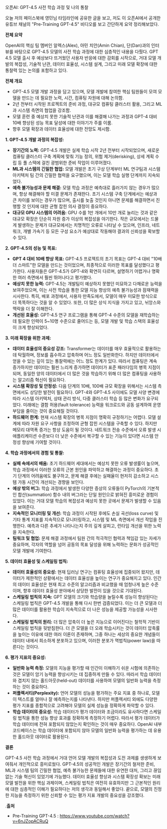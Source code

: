 오픈AI: GPT-4.5 사전 학습 과정 및 나의 통찰

오늘 저의 페이스북에 영민님 타임라인에 공유한 글을 보고, 저도 이 오픈AI에서 공개한 유튜브 채널의 "Pre-Training GPT-4.5" 비디오를 보고 간단하게 요약 정리해보았다. 

**전체 요약** 

OpenAI의 핵심 팀 멤버인 알렉스(Alex), 아민 치안(Amin Chian), 단(Dan)과의 인터뷰를 바탕으로 GPT-4.5 모델의 사전 학습 과정에 대한 심층적인 내용을 다뤘다. GPT 4.5 모델 출시 후 예상보다 뜨거웠던 사용자 반응에 대한 감회를 시작으로, 거대 모델 개발의 복잡성, 기술적 난관, 데이터 효율성, 시스템 설계, 그리고 미래 모델 확장에 대한 통찰력 있는 논의를 포함하고 있다. 

**전체 개요** 

* GPT-4.5 모델 개발 과정을 담고 있으며, 모델 개발에 참여한 핵심 팀원들이 모여 모델을 만드는 데 필요한 노력, 시간, 컴퓨팅 자원에 대해 논의함. 
* 2년 전부터 시작된 프로젝트의 준비 과정, 대규모 컴퓨팅 클러스터 활용, 그리고 ML과 시스템 측면의 협업을 강조함. 
* 모델 훈련 중 예상치 못한 기술적 난관과 이를 해결해 나가는 과정과 GPT-4 대비 10배 향상된 성능 목표 달성에 대한 이야기가 주를 이룸. 
* 향후 모델 확장과 데이터 효율성에 대한 전망도 제시함. 

**1. GPT-4.5 개발 과정의 복잡성:**

- **장기간의 노력:** GPT-4.5 개발은 실제 학습 시작 2년 전부터 시작되었으며, 새로운 컴퓨팅 클러스터 구축 계획에 맞춰 기능 정의, 위험 제거(derisking), 상세 계획 수립 등 풀 스택에 걸친 광범위한 준비 작업이 이루어졌다.
- **ML과 시스템의 긴밀한 협업:** 모델 개발은 초기 구상 단계부터 ML 연구팀과 시스템 아키텍처 팀 간의 긴밀한 협력을 요구했으며, 이는 모델 학습 실행 단계까지 지속되었다.
- **예측 불가능성과 문제 해결:** 모델 학습 과정은 예측대로 흘러가지 않는 경우가 많으며, 항상 해결해야 할 미결 문제가 존재한다. 초기 시스템 구축 단계에서는 예상과 큰 차이를 보이는 경우가 많으며, 출시를 늦출 것인지 아니면 문제를 해결하면서 진행할 것 인지에 대한 균형 잡힌 의사 결정이 중요하다.
- **대규모 GPU 시스템의 어려움:** GPU 수를 1만 개에서 10만 개로 늘리는 것과 같은 대규모 확장은 단순히 자원 증가 이상의 복잡성을 야기한다. 작은 규모에서는 드물게 발생하는 문제가 대규모에서는 치명적인 오류로 나타날 수 있으며, 인프라, 네트워크, 개별 가속기 등 모든 구성 요소가 예상대로 작동해야 결과의 신뢰성을 확보할 수 있다.

**2. GPT-4.5의 성능 및 목표:**

- **GPT 4 대비 10배 향상 목표:** GPT-4.5 프로젝트의 초기 목표는 GPT-4 대비 "10배 더 스마트"한 모델을 만드는 것이었으며, 최종적으로 이러한 목표를 달성했다고 평가한다. 사용자들은 GPT-4.5가 GPT-4와 확연히 다르며, 설명하기 어렵거나 명확한 여러 측면에서 훨씬 뛰어나다고 평가했다.
- **예상치 못한 능력:** GPT-4.5는 개발팀이 예상하지 못했던 미묘하고 다채로운 능력을 보여주었으며, 이는 사전 학습을 통한 모델 지능 향상의 예측 불가능성과 잠재력을 시사한다. 특히, 배포 과정에서, 사용자 만족도에서, 모델이 매우 미묘한 방식으로 더 똑똑하다는 것을 알 수 있었다. 또한, 더 많은 상식 지식을 가지고 있고, 뉘앙스와 맥락을 더 잘 이해한다. 
- **개선된 효율성:** GPT-4.5 연구 프로그램을 통해 GPT-4 수준의 모델을 재학습하는 데 필요한 인력이 5~10명 수준으로 줄어드는 등, 모델 개발 및 학습 스택의 효율성이 크게 향상되었다.

**3. 미래 확장을 위한 과제:**

- **데이터 효율성의 중요성 강조:** Transformer는 데이터를 매우 효율적으로 활용하는 데 탁월하며, 정보를 흡수하고 압축하며 어느 정도 일반화한다. 하지만 데이터에서 얻을 수 있는 깊이 있는 통찰력에는 어느 정도 한계가 있다. 따라서 컴퓨팅은 계속 증가하지만 데이터는 훨씬 느리게 증가하면 데이터가 표준 패러다임의 병목 지점이 되며, 동일한 양의 데이터에서 더 많은 것을 학습하기 위해 더 많은 컴퓨팅을 사용하는 알고리즘 혁신이 필요하다. 
- **시스템 확장성 및 안정성:** 다음 단계의 10배, 100배 규모 확장을 위해서는 시스템 측면에서도 상당한 발전이 필요하다. GPT-4와 GPT-4.5 사이에도 모델 사양 변경에 따라 시스템 아키텍처, 상태 관리 방식, 다중 클러스터 학습 등 많은 변화가 요구되었다. 미래에는 결함 허용(fault tolerance) 능력을 워크로드와 공동 설계하여 운영 부담을 줄이는 것이 중요해질 것이다.
- **하드웨어 한계:** 현재 시스템 확장의 병목 지점이 명확히 규정하기는 어렵다. 모델 설계에 따라 자원 요구 사항을 조정하여 균형 잡힌 시스템을 구축할 수 있다. 하지만 메모리 대역폭 증가는 항상 도움이 될 것이다. 네트워크 전송 수준에서 오류 발생 시 애플리케이션 수준보다 더 낮은 수준에서 복구할 수 있는 기능이 있다면 시스템 안정성 향상에 기여할 것이다.

**4. 학습 과정에서의 경험 및 통찰:**

- **실패 속에서의 배움:** 초기 하드웨어 세대에서는 예상치 못한 오류 발생률이 높으며, 학습 과정에서 이러한 오류의 근본 원인을 파악하고 해결하는 과정이 중요하다. 초기 단계의 어려움에도 불구하고, 문제 해결 후에는 실패율이 현저히 감소하고 시스템 가동 시간이 개선되는 경향을 보인다.
- **예상 밖의 버그:** 학습 과정에서 발생한 다양한 증상의 오류들이 PyTorch의 기본적인 합산(summation) 함수 내의 버그라는 단일 원인으로 밝혀진 흥미로운 경험이 있었다. 이는 거대 모델 학습의 복잡성과 예상치 못한 곳에서 문제가 발생할 수 있음을 보여준다.
- **지속적인 모니터링 및 개선:** 학습 과정이 시작된 후에도 손실 곡선(loss curve) 및 기타 통계 지표를 지속적으로 모니터링하고, 시스템 및 ML 측면에서 개선 작업을 진행한다. 예측과 다른 추세가 나타나는지 주의 깊게 살피고, 런타임 개선을 위한 노력을 지속한다.
- **팀워크 및 협업:** 문제 해결 과정에서 팀원 간의 적극적인 협력과 책임감 있는 자세가 중요하며, 각자의 역할을 넘어 공동의 목표 달성을 위해 노력하는 문화가 성공적인 모델 개발에 기여한다.

**5. 데이터 효율성 및 스케일링 법칙:**

- **데이터 효율성의 중요성:** 현재 딥러닝 연구는 컴퓨팅 효율성에 집중되어 왔지만, 데이터가 제한적인 상황에서는 데이터 효율성을 높이는 연구가 중요해지고 있다. 인간의 데이터 효율성은 현재 최고 수준의 알고리즘과 비교했을 때 엄청나게 높은 수준이며, 향후 데이터 효율성 분야에서 상당한 발전이 있을 것으로 기대된다.
- **스케일링 법칙의 지속:** GPT 모델의 크기와 학습량을 늘릴수록 성능이 향상된다는 스케일링 법칙은 GPT-4.5 개발을 통해 다시 한번 검증되었다. 이는 더 큰 모델과 더 많은 데이터를 활용한 학습이 지속적으로 더 나은 성능을 제공할 가능성을 시사한다.
- **스케일링 법칙의 원리:** 더 많은 압축이 더 높은 지능으로 이어진다는 철학적 기반이 스케일링 법칙을 뒷받침한다. 더 큰 모델을 더 오래 학습시키는 것이 데이터 압축률을 높이는 이유에 대한 여러 이론이 존재하며, 그중 하나는 세상의 중요한 개념들이 데이터 내에서 희소하게 분포하고 있으며, 이러한 분포가 멱법칙(power law)을 따른다는 것이다.

**6. 평가 지표의 중요성:**

- **일반화 능력 측정:** 모델의 지능을 평가할 때 인간이 이해하기 쉬운 시험에 의존하는 것은 모델이 암기 능력을 향상시키는 데 집중하게 만들 수 있다. 따라서 학습 데이터와 겹치지 않는 홀드아웃(held-out) 데이터를 사용하여 모델의 일반화 능력을 측정하는 것이 중요하다.
- **퍼플렉서티(Perplexity):** 언어 모델의 성능을 평가하는 주요 지표 중 하나로, 모델이 텍스트를 얼마나 잘 예측하는지를 나타낸다. 하지만 퍼플렉서티 외에도 다양한 평가 지표를 종합적으로 고려해야 모델의 실제 성능을 정확하게 파악할 수 있다.
- **학습 데이터의 중요성:** 학습 데이터가 평가 데이터와 조금이라도 유사하다면 스케일링 법칙을 통한 성능 향상 효과를 정확하게 측정하기 어렵다. 따라서 평가 데이터가 학습 데이터에 전혀 포함되지 않았는지 확인하는 것이 매우 중요하다. OpenAI 내부 코드베이스는 학습 데이터에 포함되지 않아 모델의 일반화 능력을 평가하는 데 유용한 홀드아웃 데이터로 활용된다.

**결론**

GPT-4.5 사전 학습 과정에서 거대 언어 모델 개발의 복잡성과 도전 과제를 생생하게 보여줘서 개인적으로 흥미로웠다. GPT-4.5의 성공적인 개발은 장기간의 철저한 준비, ML과 시스템 팀의 긴밀한 협업, 예측 불가능한 문제들에 대한 유연한 대처, 그리고 끊임없는 기술 혁신이 있었기에 가능했다. 데이터 효율성 향상과 시스템 확장성 확보는 미래 모델 발전을 위한 핵심 과제이며, 스케일링 법칙은 여전히 유효하지만 그 근본적인 원리에 대한 심층적인 이해가 필요하다는 저의 생각과 동일해서 좋았다. 끝으로, 모델의 진정한 지능을 측정하기 위한 신뢰할 수 있는 평가 지표 개발의 중요성을 강조했다.

.**출처**

* Pre-Training GPT-4.5 : https://www.youtube.com/watch?v=6nJZopACRuQ

  